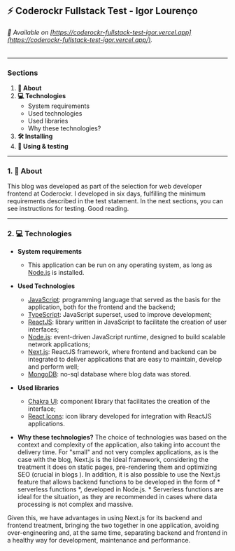## ⚡ Coderockr Fullstack Test - Igor Lourenço

###### 👾 Available on [https://coderockr-fullstack-test-igor.vercel.app](https://coderockr-fullstack-test-igor.vercel.app/).

---
### Sections
1. **🔎 About**
2. **💻 Technologies**
    * System requirements
    * Used technologies
    * Used libraries
    * Why these technologies?
3. **🛠 Installing**
4. **🎉 Using & testing**

---
### 1. 🔎 About
This blog was developed as part of the selection for web developer frontend at Coderockr. I developed in six days, fulfilling the minimum requirements described in the test statement. In the next sections, you can see instructions for testing. Good reading.

---
### 2. 💻 Technologies
* **System requirements**
  * This application can be run on any operating system, as long as [Node.js](https://nodejs.org/en/) is installed.
  
* **Used Technologies**
  * [JavaScript](https://developer.mozilla.org/pt-BR/docs/Web/JavaScript): programming language that served as the basis for the application, both for the frontend and the backend;
  * [TypeScript](https://www.typescriptlang.org/): JavaScript superset, used to improve development;
  * [ReactJS](https://pt-br.reactjs.org/): library written in JavaScript to facilitate the creation of user interfaces;
  * [Node.js](https://nodejs.org/en/): event-driven JavaScript runtime, designed to build scalable network applications;
  * [Next.js](https://nextjs.org/): ReactJS framework, where frontend and backend can be integrated to deliver applications that are easy to maintain, develop and perform well;
  * [MongoDB](https://www.mongodb.com/): no-sql database where blog data was stored. 
  
* **Used libraries**
  * [Chakra UI](https://chakra-ui.com/): component library that facilitates the creation of the interface;
  * [React Icons](): icon library developed for integration with ReactJS applications.
  
* **Why these technologies?**
The choice of technologies was based on the context and complexity of the application, also taking into account the delivery time. For "small" and not very complex applications, as is the case with the blog, Next.js is the ideal framework, considering the treatment it does on static pages, pre-rendering them and optimizing SEO (crucial in blogs ). In addition, it is also possible to use the Next.js feature that allows backend functions to be developed in the form of * serverless functions *, developed in Node.js. * Serverless functions are ideal for the situation, as they are recommended in cases where data processing is not complex and massive.

Given this, we have advantages in using Next.js for its backend and frontend treatment, bringing the two together in one application, avoiding over-engineering and, at the same time, separating backend and frontend in a healthy way for development, maintenance and performance.

